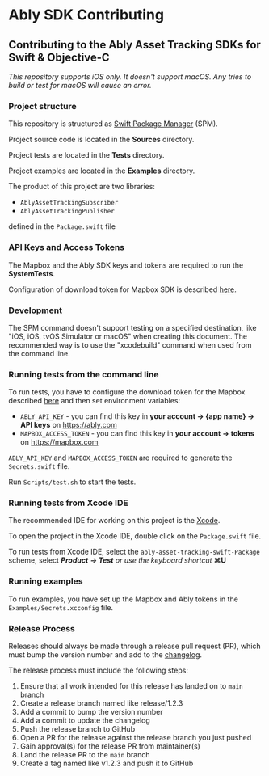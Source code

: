 # Ably SDK Contributing

## Contributing to the Ably Asset Tracking SDKs for Swift & Objective-C

_This repository supports iOS only. It doesn't support macOS. Any tries to build or test for macOS will cause an error._

### Project structure

This repository is structured as [Swift Package Manager][1] (SPM).

Project source code is located in the **Sources** directory.

Project tests are located in the **Tests** directory.

Project examples are located in the **Examples** directory.

The product of this project are two libraries:

- `AblyAssetTrackingSubscriber`
- `AblyAssetTrackingPublisher`

defined in the `Package.swift` file

### API Keys and Access Tokens

The Mapbox and the Ably SDK keys and tokens are required to run the **SystemTests**.

Configuration of download token for Mapbox SDK is described [here][2].

### Development

The SPM command doesn't support testing on a specified destination, like "iOS, iOS, tvOS Simulator or macOS" when creating this document. The recommended way is to use the "xcodebuild" command when used from the command line.

### Running tests from the command line

To run tests, you have to configure the download token for the Mapbox described [here][3] and then set environment variables:

- `ABLY_API_KEY` - you can find this key in **your account -> {app name} -> API keys** on https://ably.com
- `MAPBOX_ACCESS_TOKEN` - you can find this key in **your account -> tokens** on https://mapbox.com

`ABLY_API_KEY` and `MAPBOX_ACCESS_TOKEN` are required to generate the `Secrets.swift` file.

Run `Scripts/test.sh` to start the tests.

### Running tests from Xcode IDE

The recommended IDE for working on this project is the [Xcode][4].

To open the project in the Xcode IDE, double click on the `Package.swift` file.

To run tests from Xcode IDE, select the `ably-asset-tracking-swift-Package` scheme, select **_Product_** **_\-> Test_** _or use the keyboard shortcut_ **⌘U**

### Running examples

To run examples, you have set up the Mapbox and Ably tokens in the `Examples/Secrets.xcconfig` file.

### Release Process

Releases should always be made through a release pull request (PR), which must bump the version number and add to the [changelog][5].

The release process must include the following steps:

1.  Ensure that all work intended for this release has landed on to `main` branch
2.  Create a release branch named like release/1.2.3
3.  Add a commit to bump the version number
4.  Add a commit to update the changelog
5.  Push the release branch to GitHub
6.  Open a PR for the release against the release branch you just pushed
7.  Gain approval(s) for the release PR from maintainer(s)
8.  Land the release PR to the `main` branch
9.  Create a tag named like v1.2.3 and push it to GitHub

[1]: https://github.com/apple/swift-package-manager
[2]: https://docs.mapbox.com/ios/search/guides/install/#configure-credentials
[3]: https://docs.mapbox.com/ios/search/guides/install/#configure-credentials
[4]: https://developer.apple.com/xcode/
[5]: https://github.com/ably/ably-asset-tracking-swift/blob/main/CHANGELOG.md